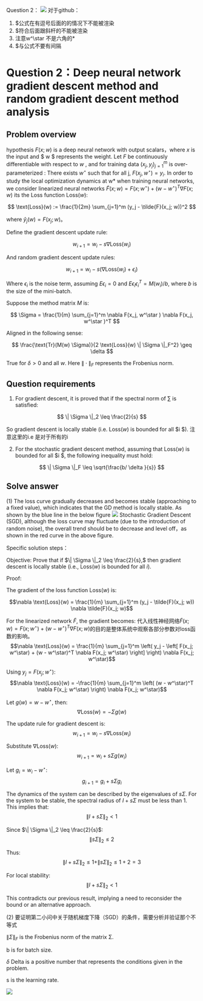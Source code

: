 
Question 2：
![](picture/Prove_gradientDescent_locallyStable.jpg)
对于github：
1. $公式在有逗号后面的的情况下不能被渲染
2. $符合后面跟斜杆的不能被渲染
3. 注意w^\star 不是六角的*
4. $与公式不要有间隔
# Question 2：Deep neural network gradient descent method and random gradient descent method analysis

## Problem overview

hypothesis $F(x; w)$ is a deep neural network with output scalars，where $x$ is the input and $ w $ represents the weight. Let $F$ be continuously differentiable with respect to $w$ , and for training data $(x_j, y_j)_{j=1}^m$ is over-parameterized : There exists $w^\star$ such that for all j, $F(x_j, w^\star) = y_i$. In order to study the local optimization dynamics at w* when training neural networks, we consider linearized neural networks $\tilde{F}(x; w) = F(x; w^\star ) + (w - w^\star ) ^ T \nabla F(x; w)$
its the Loss function $\text{Loss}(w)$:

$$
\text{Loss}(w) := \frac{1}{2m} \sum_{j=1}^m (y_j - \tilde{F}(x_j; w))^2
$$

where $\hat{y}_j(w) = F(x_j; w)$。

Define the gradient descent update rule:

$$
w_{i+1} = w_i - s \nabla \text{Loss}(w_i)
$$

And random gradient descent update rules:

$$
w_{i+1} = w_i - s (\nabla \text{Loss}(w_i) + \epsilon_i)
$$

Where $\epsilon_i$ is the noise term, assuming 
$E\epsilon_i = 0$
and $E\epsilon_i \epsilon_i^T = M(w_i)/b$, where 
$b$ is the size of the mini-batch.

Suppose the method matrix $M$ is:

$$
\Sigma = \frac{1}{m} \sum_{j=1}^m \nabla F(x_j, w^\star ) \nabla F(x_j,  w^\star )^T
$$

Aligned in the following sense:

$$
\frac{\text{Tr}(M(w) \Sigma)}{2 \text{Loss}(w) \| \Sigma \|_F^2} \geq \delta
$$

True for $\delta > 0$ and all $w$. Here $\| \cdot \|_F$ represents the Frobenius norm.

## Question requirements

1. For gradient descent, it is proved that if the spectral norm of ∑ is satisfied:

$$
\| \Sigma \|_2 \leq \frac{2}{s}
$$

So gradient descent is locally stable (i.e. $\text{Loss}(w)$ is bounded for all $i $). 注意这里的i.e 是对于所有的i

2. For the stochastic gradient descent method, assuming that $\text{Loss}(w)$ is bounded for all $i $, the following inequality must hold:

$$
\| \Sigma \|_F \leq \sqrt{\frac{b/ \delta }{s}}
$$

## Solve answer

(1) The loss curve gradually decreases and becomes stable (approaching to a fixed value), which indicates that the GD method is locally stable.
As shown by the blue line in the below figure
![](picture/gradient_loss.png)
Stochastic Gradient Descent (SGD), although the loss curve may fluctuate (due to the introduction of random noise), the overall trend should be to decrease and level off，as shown in the red curve in the above figure.

Specific solution steps：

Objective: Prove that if 
$\| \Sigma \|_2 \leq \frac{2}{s},$
then gradient descent is locally stable (i.e., 
$\text{Loss}(w)$ is bounded for all $i$).

Proof:

The gradient of the loss function $\text{Loss}(w)$ is:

$$\nabla \text{Loss}(w) = \frac{1}{m} \sum_{j=1}^m (y_j - \tilde{F}(x_j; w)) \nabla \tilde{F}(x_j; w)$$

For the linearized network $\tilde{F}$, the gradient becomes:
代入线性神经网络$\tilde{F}(x; w) = F(x; w^\star ) + (w - w^\star ) ^ T \nabla F(x; w)$的目的是整体系统中观察各部分参数对loss函数的影响。
$$\nabla \text{Loss}(w) = \frac{1}{m} \sum_{j=1}^m \left( y_j - \left[ F(x_j; w^\star) + (w - w^\star)^T \nabla F(x_j; w^\star) \right] \right) \nabla F(x_j; w^\star)$$

Using $y_j = F(x_j; w^\star)$:
$$\nabla \text{Loss}(w) = -\frac{1}{m} \sum_{j=1}^m \left( (w - w^\star)^T \nabla F(x_j; w^\star) \right) \nabla F(x_j; w^\star)$$

Let $g(w) = w - w^\star$, then:
$$\nabla \text{Loss}(w) = -\Sigma g(w)$$

The update rule for gradient descent is:
$$w_{i+1} = w_i - s \nabla \text{Loss}(w_i)$$

Substitute $\nabla \text{Loss}(w)$:
$$w_{i+1} = w_i + s \Sigma g(w_i)$$

Let $g_i = w_i - w^\star$:
$$g_{i+1} = g_i + s \Sigma g_i$$

The dynamics of the system can be described by the eigenvalues of $s\Sigma$. For the system to be stable, the spectral radius of $I + s\Sigma$ must be less than 1. This implies that:
$$\| I + s\Sigma \|_2 < 1$$

Since $\| \Sigma \|_2 \leq \frac{2}{s}$:
$$\| s\Sigma \|_2 \leq 2$$

Thus:
$$\| I + s\Sigma \|_2 \leq 1 + \| s\Sigma \|_2 \leq 1 + 2 = 3$$

For local stability:
$$\| I + s\Sigma \|_2 < 1$$

This contradicts our previous result, implying a need to reconsider the bound or an alternative approach.



(2) 要证明第二小问中关于随机梯度下降（SGD）的条件，需要分析并验证那个不等式

$\| \Sigma \|_F$ is the Frobenius norm of the matrix Σ.

b is for batch size.

$\delta$ Delta  is a positive number that represents the conditions given in the problem.

s is the learning rate.

![](picture/inequalitHolds_sigmaFrobenius.png)
